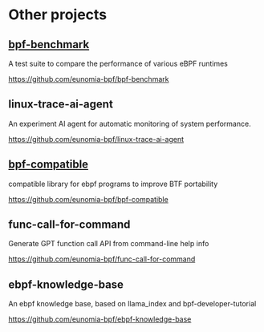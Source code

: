 # Other projects

## [bpf-benchmark](bpf-benchmark.md)

A test suite to compare the performance of various eBPF runtimes

https://github.com/eunomia-bpf/bpf-benchmark

## linux-trace-ai-agent

An experiment AI agent for automatic monitoring of system performance.

https://github.com/eunomia-bpf/linux-trace-ai-agent

## [bpf-compatible](bpf-compatible.md)

compatible library for ebpf programs to improve BTF portability

https://github.com/eunomia-bpf/bpf-compatible

## func-call-for-command

Generate GPT function call API from command-line help info

https://github.com/eunomia-bpf/func-call-for-command

## ebpf-knowledge-base

An ebpf knowledge base, based on llama_index and bpf-developer-tutorial

https://github.com/eunomia-bpf/ebpf-knowledge-base
